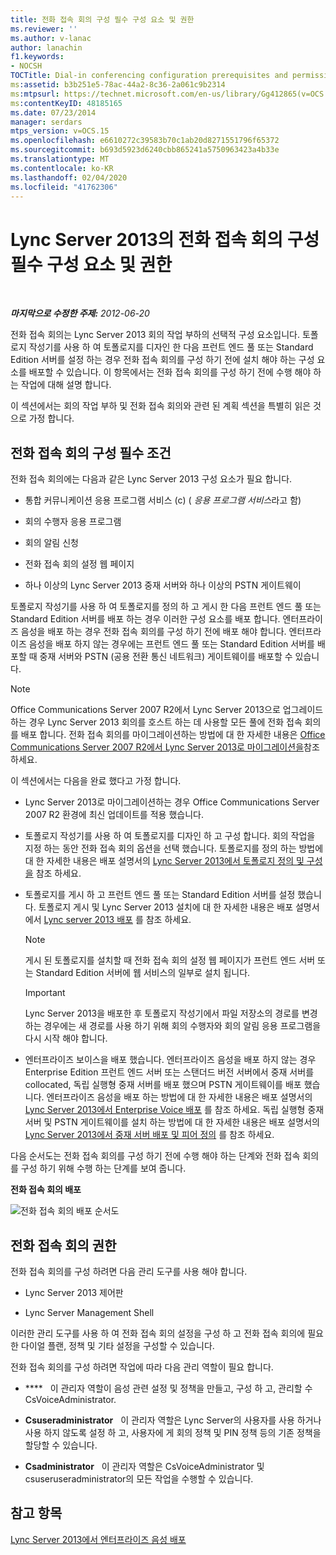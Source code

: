 ```yaml
---
title: 전화 접속 회의 구성 필수 구성 요소 및 권한
ms.reviewer: ''
ms.author: v-lanac
author: lanachin
f1.keywords:
- NOCSH
TOCTitle: Dial-in conferencing configuration prerequisites and permissions
ms:assetid: b3b251e5-78ac-44a2-8c36-2a061c9b2314
ms:mtpsurl: https://technet.microsoft.com/en-us/library/Gg412865(v=OCS.15)
ms:contentKeyID: 48185165
ms.date: 07/23/2014
manager: serdars
mtps_version: v=OCS.15
ms.openlocfilehash: e6610272c39583b70c1ab20d8271551796f65372
ms.sourcegitcommit: b693d5923d6240cbb865241a5750963423a4b33e
ms.translationtype: MT
ms.contentlocale: ko-KR
ms.lasthandoff: 02/04/2020
ms.locfileid: "41762306"
---
```

<div data-xmlns="http://www.w3.org/1999/xhtml">

<div class="topic" data-xmlns="http://www.w3.org/1999/xhtml" data-msxsl="urn:schemas-microsoft-com:xslt" data-cs="http://msdn.microsoft.com/en-us/">

<div data-asp="http://msdn2.microsoft.com/asp">

# <a name="dial-in-conferencing-configuration-prerequisites-and-permissions-in-lync-server-2013"></a>Lync Server 2013의 전화 접속 회의 구성 필수 구성 요소 및 권한

</div>

<div id="mainSection">

<div id="mainBody">

<span> </span>

_**마지막으로 수정한 주제:** 2012-06-20_

전화 접속 회의는 Lync Server 2013 회의 작업 부하의 선택적 구성 요소입니다. 토폴로지 작성기를 사용 하 여 토폴로지를 디자인 한 다음 프런트 엔드 풀 또는 Standard Edition 서버를 설정 하는 경우 전화 접속 회의를 구성 하기 전에 설치 해야 하는 구성 요소를 배포할 수 있습니다. 이 항목에서는 전화 접속 회의를 구성 하기 전에 수행 해야 하는 작업에 대해 설명 합니다.

이 섹션에서는 회의 작업 부하 및 전화 접속 회의와 관련 된 계획 섹션을 특별히 읽은 것으로 가정 합니다.

<div>

## <a name="dial-in-conferencing-configuration-prerequisites"></a>전화 접속 회의 구성 필수 조건

전화 접속 회의에는 다음과 같은 Lync Server 2013 구성 요소가 필요 합니다.

  - 통합 커뮤니케이션 응용 프로그램 서비스 (c) ( *응용 프로그램 서비스*라고 함)

  - 회의 수행자 응용 프로그램

  - 회의 알림 신청

  - 전화 접속 회의 설정 웹 페이지

  - 하나 이상의 Lync Server 2013 중재 서버와 하나 이상의 PSTN 게이트웨이

토폴로지 작성기를 사용 하 여 토폴로지를 정의 하 고 게시 한 다음 프런트 엔드 풀 또는 Standard Edition 서버를 배포 하는 경우 이러한 구성 요소를 배포 합니다. 엔터프라이즈 음성을 배포 하는 경우 전화 접속 회의를 구성 하기 전에 배포 해야 합니다. 엔터프라이즈 음성을 배포 하지 않는 경우에는 프런트 엔드 풀 또는 Standard Edition 서버를 배포할 때 중재 서버와 PSTN (공용 전환 통신 네트워크) 게이트웨이를 배포할 수 있습니다.

<div>


> [!NOTE]
> Office Communications Server 2007 R2에서 Lync Server 2013으로 업그레이드 하는 경우 Lync Server 2013 회의를 호스트 하는 데 사용할 모든 풀에 전화 접속 회의를 배포 합니다. 전화 접속 회의를 마이그레이션하는 방법에 대 한 자세한 내용은 <A href="migration-from-office-communications-server-2007-r2-to-lync-server-2013.md">Office Communications Server 2007 R2에서 Lync Server 2013로 마이그레이션을</A>참조 하세요.



</div>

이 섹션에서는 다음을 완료 했다고 가정 합니다.

  - Lync Server 2013로 마이그레이션하는 경우 Office Communications Server 2007 R2 환경에 최신 업데이트를 적용 했습니다.

  - 토폴로지 작성기를 사용 하 여 토폴로지를 디자인 하 고 구성 합니다. 회의 작업을 지정 하는 동안 전화 접속 회의 옵션을 선택 했습니다. 토폴로지를 정의 하는 방법에 대 한 자세한 내용은 배포 설명서의 [Lync Server 2013에서 토폴로지 정의 및 구성을](lync-server-2013-defining-and-configuring-the-topology.md) 참조 하세요.

  - 토폴로지를 게시 하 고 프런트 엔드 풀 또는 Standard Edition 서버를 설정 했습니다. 토폴로지 게시 및 Lync Server 2013 설치에 대 한 자세한 내용은 배포 설명서에서 [Lync server 2013 배포](lync-server-2013-deploying-lync-server.md) 를 참조 하세요.
    
    <div>
    

    > [!NOTE]
    > 게시 된 토폴로지를 설치할 때 전화 접속 회의 설정 웹 페이지가 프런트 엔드 서버 또는 Standard Edition 서버에 웹 서비스의 일부로 설치 됩니다.

    
    </div>
    
    <div>
    

    > [!IMPORTANT]
    > Lync Server 2013을 배포한 후 토폴로지 작성기에서 파일 저장소의 경로를 변경 하는 경우에는 새 경로를 사용 하기 위해 회의 수행자와 회의 알림 응용 프로그램을 다시 시작 해야 합니다.

    
    </div>

  - 엔터프라이즈 보이스을 배포 했습니다. 엔터프라이즈 음성을 배포 하지 않는 경우 Enterprise Edition 프런트 엔드 서버 또는 스탠더드 버전 서버에서 중재 서버를 collocated, 독립 실행형 중재 서버를 배포 했으며 PSTN 게이트웨이를 배포 했습니다. 엔터프라이즈 음성을 배포 하는 방법에 대 한 자세한 내용은 배포 설명서의 [Lync Server 2013에서 Enterprise Voice 배포](lync-server-2013-deploying-enterprise-voice.md) 를 참조 하세요. 독립 실행형 중재 서버 및 PSTN 게이트웨이를 설치 하는 방법에 대 한 자세한 내용은 배포 설명서의 [Lync Server 2013에서 중재 서버 배포 및 피어 정의](lync-server-2013-deploying-mediation-servers-and-defining-peers.md) 를 참조 하세요.

다음 순서도는 전화 접속 회의를 구성 하기 전에 수행 해야 하는 단계와 전화 접속 회의를 구성 하기 위해 수행 하는 단계를 보여 줍니다.

**전화 접속 회의 배포**

![전화 접속 회의 배포 순서도](images/Gg412865.fde8c246-b5ed-4323-a6e7-af1983a5ec86(OCS.15).jpg "전화 접속 회의 배포 순서도")

</div>

<div>

## <a name="dial-in-conferencing-permissions"></a>전화 접속 회의 권한

전화 접속 회의를 구성 하려면 다음 관리 도구를 사용 해야 합니다.

  - Lync Server 2013 제어판

  - Lync Server Management Shell

이러한 관리 도구를 사용 하 여 전화 접속 회의 설정을 구성 하 고 전화 접속 회의에 필요한 다이얼 플랜, 정책 및 기타 설정을 구성할 수 있습니다.

전화 접속 회의를 구성 하려면 작업에 따라 다음 관리 역할이 필요 합니다.

  - ****   이 관리자 역할이 음성 관련 설정 및 정책을 만들고, 구성 하 고, 관리할 수 CsVoiceAdministrator.

  - **Csuseradministrator**   이 관리자 역할은 Lync Server의 사용자를 사용 하거나 사용 하지 않도록 설정 하 고, 사용자에 게 회의 정책 및 PIN 정책 등의 기존 정책을 할당할 수 있습니다.

  - **Csadministrator**   이 관리자 역할은 CsVoiceAdministrator 및 csuseruseradministrator의 모든 작업을 수행할 수 있습니다.

</div>

<div>

## <a name="see-also"></a>참고 항목


[Lync Server 2013에서 엔터프라이즈 음성 배포](lync-server-2013-deploying-enterprise-voice.md)  
  

</div>

</div>

<span> </span>

</div>

</div>

</div>

